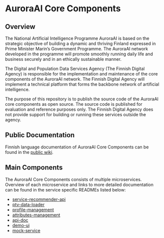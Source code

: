 # AuroraAI Core Components
## Overview
The National Artificial Intelligence Programme AuroraAI is based on the strategic objective of building a dynamic 
and thriving Finland expressed in Prime Minister Marin’s Government Programme. 
The AuroraAI network developed in the programme will promote smoothly running daily life and business securely and 
in an ethically sustainable manner.

The Digital and Population Data Services Agency (The Finnish Digital Agency) is responsible for the implementation 
and maintenance of the core components of the AuroraAI network.
The Finnish Digital Agency will implement a technical platform that 
forms the backbone network of artificial intelligence.

The purpose of this repository is to publish the source code of the AuroraAI core components as open source.
The source code is published for evaluation and reference purposes only. 
The Finnish Digital Agency does not provide support for building or running these services outside
the agency.

## Public Documentation
Finnish language documentation of AuroraAI Core Components can be found in 
the [public wiki](https://wiki.dvv.fi/display/AAIJD/AuroraAI-verkon+kuvaus).

## Main Components
The AuroraAI Core Components consists of multiple microservices. Overview of
each microservice and links to more detailed documentation can be found in the service specific 
READMEs listed below:

- [service-recommender-api](recommender_api/README.md)
- [ptv-data-loader](ptv_data_loader/README.md)
- [profile-management](profile_management/README.md)
- [attributes-management](attributes_management/README.md)
- [api-doc](api_doc/README.md)
- [demo-ui](demo_ui/README.md)
- [mock-service](mock_service/README.md)
